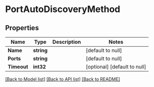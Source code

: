 # PortAutoDiscoveryMethod

## Properties
Name | Type | Description | Notes
------------ | ------------- | ------------- | -------------
**Name** | **string** |  | [default to null]
**Ports** | **string** |  | [default to null]
**Timeout** | **int32** |  | [optional] [default to null]

[[Back to Model list]](../README.md#documentation-for-models) [[Back to API list]](../README.md#documentation-for-api-endpoints) [[Back to README]](../README.md)


